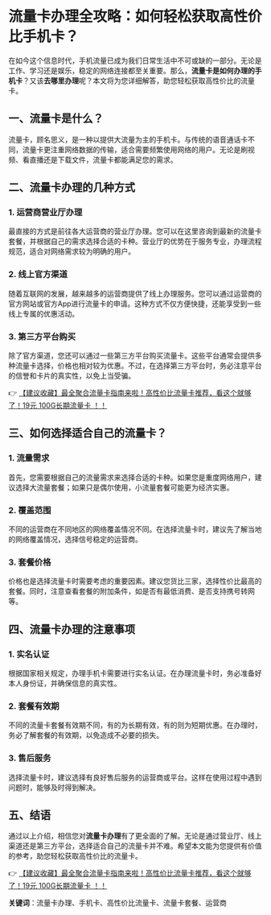 # 流量卡办理全攻略：如何轻松获取高性价比手机卡？

在如今这个信息时代，手机流量已成为我们日常生活中不可或缺的一部分。无论是工作、学习还是娱乐，稳定的网络连接都至关重要。那么，**流量卡是如何办理的手机卡**？又该**去哪里办理**呢？本文将为您详细解答，助您轻松获取高性价比的流量卡。

## 一、流量卡是什么？

流量卡，顾名思义，是一种以提供大流量为主的手机卡。与传统的语音通话卡不同，流量卡更注重网络数据的传输，适合需要频繁使用网络的用户。无论是刷视频、看直播还是下载文件，流量卡都能满足您的需求。

## 二、流量卡办理的几种方式

### 1. 运营商营业厅办理

最直接的方式是前往各大运营商的营业厅办理。您可以在这里咨询到最新的流量卡套餐，并根据自己的需求选择合适的卡种。营业厅的优势在于服务专业，办理流程规范，适合对网络需求较为明确的用户。

### 2. 线上官方渠道

随着互联网的发展，越来越多的运营商提供了线上办理服务。您可以通过运营商的官方网站或官方App进行流量卡的申请。这种方式不仅方便快捷，还能享受到一些线上专属的优惠活动。

### 3. 第三方平台购买

除了官方渠道，您还可以通过一些第三方平台购买流量卡。这些平台通常会提供多种流量卡选择，价格也相对较为优惠。不过，在选择第三方平台时，务必注意平台的信誉和卡片的真实性，以免上当受骗。

👉 [【建议收藏】最全聚合流量卡指南来啦！高性价比流量卡推荐，看这个就够了！19元 100G长期流量卡 ！！](https://bit.ly/Liuliangka)

## 三、如何选择适合自己的流量卡？

### 1. 流量需求

首先，您需要根据自己的流量需求来选择合适的卡种。如果您是重度网络用户，建议选择大流量套餐；如果只是偶尔使用，小流量套餐可能更为经济实惠。

### 2. 覆盖范围

不同的运营商在不同地区的网络覆盖情况不同。在选择流量卡时，建议先了解当地的网络覆盖情况，选择信号稳定的运营商。

### 3. 套餐价格

价格也是选择流量卡时需要考虑的重要因素。建议您货比三家，选择性价比最高的套餐。同时，注意查看套餐的附加条件，如是否有最低消费、是否支持携号转网等。

## 四、流量卡办理的注意事项

### 1. 实名认证

根据国家相关规定，办理手机卡需要进行实名认证。在办理流量卡时，务必准备好本人身份证，并确保信息的真实性。

### 2. 套餐有效期

不同的流量卡套餐有效期不同，有的为长期有效，有的则为短期优惠。在办理时，务必了解套餐的有效期，以免造成不必要的损失。

### 3. 售后服务

选择流量卡时，建议选择有良好售后服务的运营商或平台。这样在使用过程中遇到问题时，能够及时得到解决。

## 五、结语

通过以上介绍，相信您对**流量卡办理**有了更全面的了解。无论是通过营业厅、线上渠道还是第三方平台，选择适合自己的流量卡并不难。希望本文能为您提供有价值的参考，助您轻松获取高性价比的流量卡。

👉 [【建议收藏】最全聚合流量卡指南来啦！高性价比流量卡推荐，看这个就够了！19元 100G长期流量卡 ！！](https://bit.ly/Liuliangka)

**关键词**：流量卡办理、手机卡、高性价比流量卡、流量卡套餐、运营商
